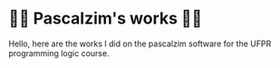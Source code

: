 # :man_technologist: Pascalzim's works :man_technologist:



Hello, here are the works I did on the pascalzim software for the UFPR programming logic course.